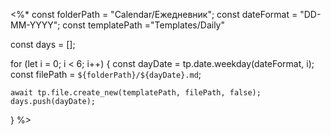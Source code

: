<%* 
const folderPath = "Calendar/Ежедневник"; 
const dateFormat = "DD-MM-YYYY";
const templatePath ="Templates/Daily"

const days = [];

for (let i = 0; i < 6; i++) {
    const dayDate = tp.date.weekday(dateFormat, i);
    const filePath = `${folderPath}/${dayDate}.md`;
    
    await tp.file.create_new(templatePath, filePath, false);
    days.push(dayDate);
}
%>